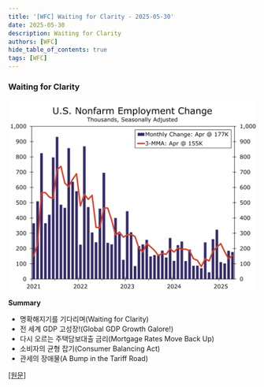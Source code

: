 ```yaml
---
title: '[WFC] Waiting for Clarity - 2025-05-30'
date: 2025-05-30
description: Waiting for Clarity
authors: [WFC]
hide_table_of_contents: true
tags: [WFC]
---
```


### Waiting for Clarity

![thumbnail](./250530.svg)

<!-- truncate -->

**Summary**

- 명확해지기를 기다리며(Waiting for Clarity)
- 전 세계 GDP 고성장!(Global GDP Growth Galore!)
- 다시 오르는 주택담보대출 금리(Mortgage Rates Move Back Up)
- 소비자의 균형 잡기(Consumer Balancing Act)
- 관세의 장애물(A Bump in the Tariff Road)

[[원문]](https://wellsfargo.bluematrix.com/links2/html/919a6799-c966-44b7-8b16-291fdda1ddb9)
